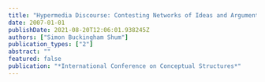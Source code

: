 ```yaml
---
title: "Hypermedia Discourse: Contesting Networks of Ideas and Arguments"
date: 2007-01-01
publishDate: 2021-08-20T12:06:01.938245Z
authors: ["Simon Buckingham Shum"]
publication_types: ["2"]
abstract: ""
featured: false
publication: "*International Conference on Conceptual Structures*"
---
```


